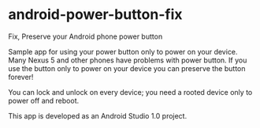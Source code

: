 android-power-button-fix
========================

Fix, Preserve your Android phone power button

Sample app for using your power button only to power on your device.
Many Nexus 5 and other phones have problems with power button.
If you use the button only to power on your device you can preserve the button forever!

You can lock and unlock on every device; you need a rooted device only to power off and reboot.


This app is developed as an Android Studio 1.0 project.


